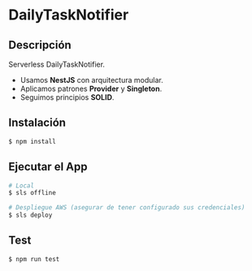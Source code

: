 # DailyTaskNotifier

## Descripción

Serverless DailyTaskNotifier. 

- Usamos **NestJS** con arquitectura modular.
- Aplicamos patrones **Provider** y **Singleton**.
- Seguimos principios **SOLID**.

## Instalación

```bash
$ npm install
```

## Ejecutar el App

```bash
# Local
$ sls offline

# Despliegue AWS (asegurar de tener configurado sus credenciales)
$ sls deploy
```

## Test

```bash
$ npm run test
```
